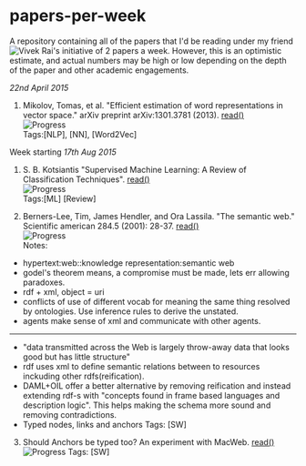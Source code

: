 # papers-per-week
A repository containing all of the papers that I'd be reading under my friend ![Vivek Rai](https://github.com/vivekiitkgp)'s initiative of 2 papers a week.  However, this is an optimistic estimate, and actual numbers may be high or low depending on the depth of the paper and other academic engagements.

*22nd April 2015*

1. Mikolov, Tomas, et al. "Efficient estimation of word representations in vector space." arXiv preprint arXiv:1301.3781 (2013). [read()](http://arxiv.org/pdf/1301.3781v3.pdf)
<br> ![Progress](http://progressed.io/bar/28)
<br> Tags:[NLP], [NN], [Word2Vec]

Week starting *17th Aug 2015*

1. S. B. Kotsiantis "Supervised Machine Learning: A Review of Classification Techniques". [read()](http://wen.ijs.si/ojs-2.4.3/index.php/informatica/article/download/148/140)
<br> ![Progress](http://progressed.io/bar/10)
<br> Tags:[ML] [Review]

2. Berners-Lee, Tim, James Hendler, and Ora Lassila. "The semantic web." Scientific american 284.5 (2001): 28-37. [read()](http://isel2918929391.googlecode.com/svn-history/r347/trunk/RPC/Slides/p01_theSemanticWeb.pdf)
<br> ![Progress](http://progressed.io/bar/60)
<br> Notes:
  * hypertext:web::knowledge representation:semantic web
  * godel's theorem means, a compromise must be made, lets err allowing paradoxes.
  * rdf + xml, object = uri
  * conflicts of use of different vocab for meaning the same thing resolved by ontologies. Use inference rules to derive the unstated.
  * agents make sense of xml and communicate with other agents.

----------------------------------
 
* "data transmitted across the Web is largely throw-away data that looks good but has little structure"
* rdf uses xml to define semantic relations between to resources inckuding other rdfs(reification).
* DAML+OIL offer a better alternative by removing reification and instead extending rdf-s with "concepts found in frame based languages and description logic". This helps making the schema more sound and removing contradictions.
* Typed nodes, links and anchors
Tags: [SW]

3. Should Anchors be typed too? An experiment with MacWeb. [read()](dl.acm.org/citation.cfm?id=168767)
<br> ![Progress](http://progressed.io/bar/1)
Tags: [SW]
